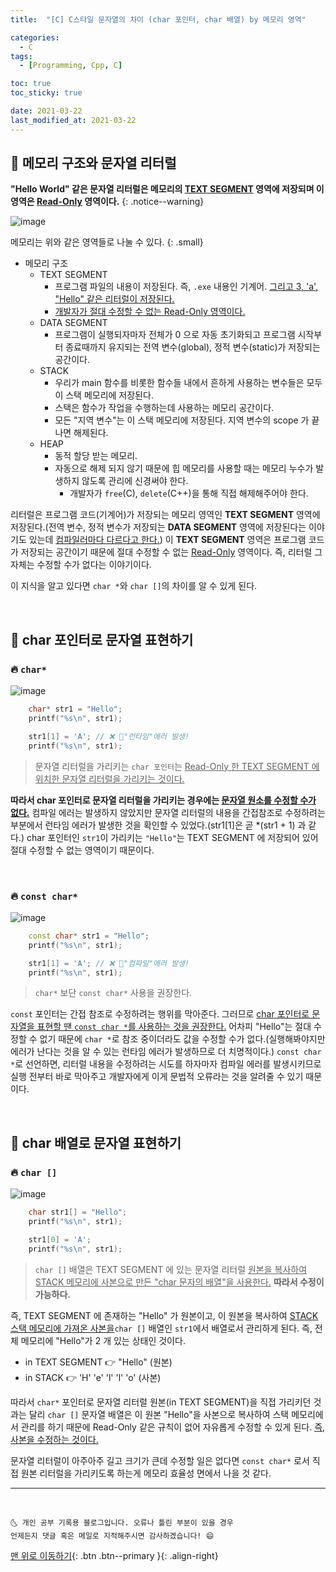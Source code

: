 ```yaml
---
title:  "[C] C스타일 문자열의 차이 (char 포인터, char 배열) by 메모리 영역" 

categories:
  - C
tags:
  - [Programming, Cpp, C]

toc: true
toc_sticky: true

date: 2021-03-22
last_modified_at: 2021-03-22
---
```


## 🚀 메모리 구조와 문자열 리터럴

**"Hello World" 같은 문자열 리터럴은 메모리의 <u>TEXT SEGMENT</u> 영역에 저장되며 이 영역은 <u>Read-Only</u> 영역이다.**
{: .notice--warning}

![image](https://user-images.githubusercontent.com/42318591/111931296-46dac200-8afe-11eb-8ea9-7da9d9faff1a.png)

메모리는 위와 같은 영역들로 나눌 수 있다. 
{: .small}

- 메모리 구조
  - TEXT SEGMENT 
    - 프로그램 파일의 내용이 저장된다. 즉, `.exe` 내용인 기계어. <u>그리고 3, 'a', "Hello" 같은 리터럴이 저장된다.</u>
    - <u>개발자가 절대 수정할 수 없는 Read-Only 영역이다.</u>
  - DATA SEGMENT 
    - 프로그램이 실행되자마자 전체가 0 으로 자동 초기화되고 프로그램 시작부터 종료때까지 유지되는 전역 변수(global), 정적 변수(static)가 저장되는 공간이다.
  - STACK 
    - 우리가 main 함수를 비롯한 함수들 내에서 흔하게 사용하는 변수들은 모두 이 스택 메모리에 저장된다. 
    - 스택은 함수가 작업을 수행하는데 사용하는 메모리 공간이다. 
    - 모든 "지역 변수"는 이 스택 메모리에 저장된다. 지역 변수의 scope 가 끝나면 해제된다.
  - HEAP
    - 동적 할당 받는 메모리.
    - 자동으로 해제 되지 않기 때문에 힙 메모리를 사용할 때는 메모리 누수가 발생하지 않도록 관리에 신경써야 한다.
      - 개발자가 `free`(C), `delete`(C++)을 통해 직접 해제해주어야 한다.

리터럴은 프로그램 코드(기계어)가 저장되는 메모리 영역인 **TEXT SEGMENT** 영역에 저장된다.(전역 변수, 정적 변수가 저장되는 **DATA SEGMENT** 영역에 저장된다는 이야기도 있는데 [컴파일러마다 다르다고 한다.](https://www.unix.com/programming/158776-data-segment-text-segment.html)) 이 **TEXT SEGMENT** 영역은 프로그램 코드가 저장되는 공간이기 때문에 절대 수정할 수 없는 <u>Read-Only</u> 영역이다. 즉, 리터럴 그 자체는 수정할 수가 없다는 이야기이다. 

이 지식을 알고 있다면 `char *`와 `char []`의 차이를 알 수 있게 된다.

<br>

## 🚀 char 포인터로 문자열 표현하기

### 🔥 `char*` 

![image](https://user-images.githubusercontent.com/42318591/111931064-b69c7d00-8afd-11eb-859b-f653b47e3219.png)

```cpp
	char* str1 = "Hello";
	printf("%s\n", str1);

	str1[1] = 'A'; // ❌ 📢"런타임"에러 발생!
	printf("%s\n", str1);
```

> 문자열 리터럴을 가리키는 `char 포인터`는 <u>Read-Only 한 TEXT SEGMENT 에 위치한 문자열 리터럴을 가리키는 것이다.</u>

**따라서 char 포인터로 문자열 리터럴을 가리키는 경우에는 <u>문자열 원소를 수정할 수가 없다.</u>** 컴파일 에러는 발생하지 않았지만 문자열 리터럴의 내용을 간접참조로 수정하려는 부분에서 런타임 에러가 발생한 것을 확인할 수 있었다.(str1[1]은 곧 *(str1 + 1) 과 같다.) char 포인터인 `str1`이 가리키는 `"Hello"`는 TEXT SEGMENT 에 저장되어 있어 절대 수정할 수 없는 영역이기 때문이다. 

<br>

### 🔥 `const char*`

![image](https://user-images.githubusercontent.com/42318591/111935688-54e11080-8b07-11eb-904a-31fd3a1ebeee.png)

```cpp
	const char* str1 = "Hello";
	printf("%s\n", str1);

	str1[1] = 'A'; // ❌ 📢"컴파일"에러 발생!
	printf("%s\n", str1);
```

> `char*` 보단 `const char*` 사용을 권장한다.

`const` 포인터는 간접 참조로 수정하려는 행위를 막아준다. 그러므로 <u>char 포인터로 문자열을 표현할 땐 `const char *`를 사용하는 것을 권장한다.</u> 어차피 "Hello"는 절대 수정할 수 없기 때문에 `char *`로 참조 중이더라도 값을 수정할 수가 없다.(실행해봐야지만 에러가 난다는 것을 알 수 있는 런타임 에러가 발생하므로 더 치명적이다.) `const char *`로 선언하면, 리터럴 내용을 수정하려는 시도를 하자마자 컴파일 에러를 발생시키므로 실행 전부터 바로 막아주고 개발자에게 이게 문법적 오류라는 것을 알려줄 수 있기 때문이다. 

<br>

## 🚀 char 배열로 문자열 표현하기

### 🔥 `char []`

![image](https://user-images.githubusercontent.com/42318591/111935978-fec09d00-8b07-11eb-8866-e13dc5fc3375.png)

```cpp
	char str1[] = "Hello";
	printf("%s\n", str1);

	str1[0] = 'A';
	printf("%s\n", str1);
```

> `char []` 배열은 TEXT SEGMENT 에 있는 문자열 리터럴 <u>원본을 복사하여 STACK 메모리에 사본으로 만든 "char 문자의 배열"을 사용한다.</u> **따라서 수정이 가능하다.**

즉, TEXT SEGMENT 에 존재하는 "Hello" 가 원본이고, 이 원본을 복사하여 <u>STACK 스택 메모리에 가져온 사본을</u>`char []` 배열인 `str1`에서 배열로서 관리하게 된다. 즉, 전체 메모리에 "Hello"가 2 개 있는 상태인 것이다.

- in TEXT SEGMENT 👉 "Hello" (원본)
- in STACK 👉 'H' 'e' 'l' 'l' 'o' (사본)

따라서 `char*` 포인터로 문자열 리터럴 원본(in TEXT SEGMENT)을 직접 가리키던 것과는 달리 `char []` 문자열 배열은 이 원본 "Hello"을 사본으로 복사하여 스택 메모리에서 관리를 하기 때문에 Read-Only 같은 규칙이 없어 자유롭게 수정할 수 있게 된다. <u>즉, 사본을 수정하는 것이다.</u>

문자열 리터럴이 아주아주 길고 크기가 큰데 수정할 일은 없다면 `const char*` 로서 직접 원본 리터럴을 가리키도록 하는게 메모리 효율성 면에서 나을 것 같다.

***
<br>

    🌜 개인 공부 기록용 블로그입니다. 오류나 틀린 부분이 있을 경우 
    언제든지 댓글 혹은 메일로 지적해주시면 감사하겠습니다! 😄

[맨 위로 이동하기](#){: .btn .btn--primary }{: .align-right}